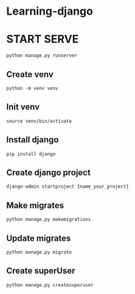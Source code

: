  # Learning-django 

 # START SERVE
 ```
 python manage.py runserver
 ```

 ## Create venv
 ```
 python -m venv venv
 ```

 ## Init venv
 ```
 source venv/bin/activate
 ```
 ## Install django
 ```
 pip install django
 ```
 ## Create django project
 ```
 django-admin startproject {name_your_project}
 ```
 ## Make migrates
 ```
 python manage.py makemigrations
 ```
 ## Update migrates
 ```
 python manage.py migrate
 ```
 ## Create superUser
 ```
 python manage.py createsuperuser
 ```


